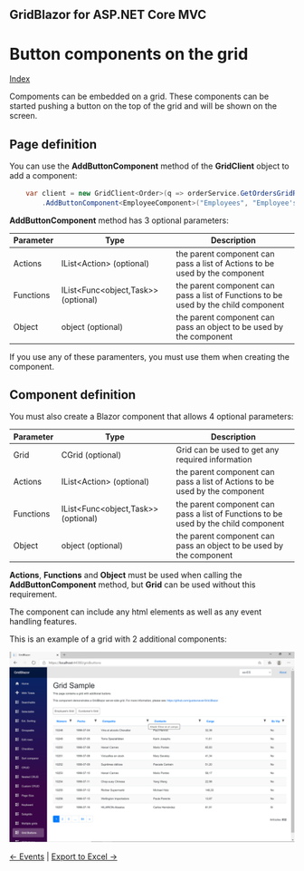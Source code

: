 ## GridBlazor for ASP.NET Core MVC

# Button components on the grid

[Index](Documentation.md)

Compoments can be embedded on a grid. These components can be started pushing a button on the top of the grid and will be shown on the screen.

## Page definition

You can use the **AddButtonComponent** method of the **GridClient** object to add a component:
```c#
    var client = new GridClient<Order>(q => orderService.GetOrdersGridRows(columns, q), query, false, "ordersGrid", Columns, locale)
        .AddButtonComponent<EmployeeComponent>("Employees", "Employee's Grid");
```

**AddButtonComponent** method has 3 optional parameters:

Parameter | Type | Description
--------- | ---- | -----------
Actions | IList<Action<object>> (optional) | the parent component can pass a list of Actions to be used by the component
Functions | IList<Func<object,Task>> (optional) | the parent component can pass a list of Functions to be used by the child component
Object | object (optional) | the parent component can pass an object to be used by the component

If you use any of these paramenters, you must use them when creating the component.

## Component definition

You must also create a Blazor component that allows 4 optional parameters:

Parameter | Type | Description
--------- | ---- | -----------
Grid | CGrid<T> (optional) | Grid can be used to get any required information
Actions | IList<Action<object>> (optional) | the parent component can pass a list of Actions to be used by the component
Functions | IList<Func<object,Task>> (optional) | the parent component can pass a list of Functions to be used by the child component
Object | object (optional) | the parent component can pass an object to be used by the component

**Actions**, **Functions** and **Object** must be used when calling the **AddButtonComponent** method, but **Grid** can be used without this requirement.
 
The component can include any html elements as well as any event handling features.

This is an example of a grid with 2 additional components:

![](../images/Button_components.png)


[<- Events](Events.md) | [Export to Excel ->](Excel_export.md)